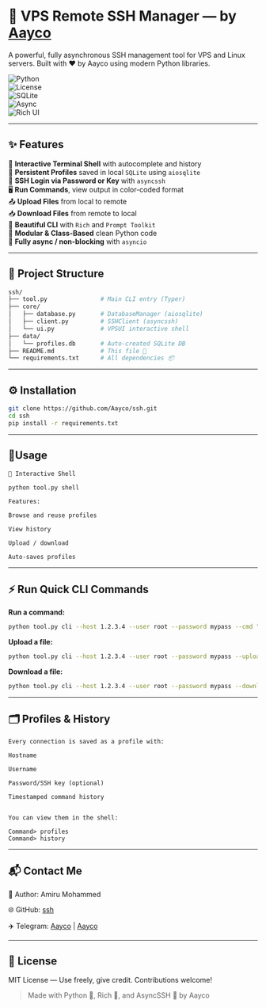 # 🔐 VPS Remote SSH Manager — by [Aayco](https://t.me/Aayco)

A powerful, fully asynchronous SSH management tool for VPS and Linux servers. Built with ❤️ by Aayco using modern Python libraries.

![Python](https://img.shields.io/badge/Python-3.10+-blue.svg)  
![License](https://img.shields.io/badge/License-MIT-green.svg)  
![SQLite](https://img.shields.io/badge/SQLite-persistent-orange.svg)  
![Async](https://img.shields.io/badge/AsyncSSH-fast%20and%20secure-lightgrey.svg)  
![Rich UI](https://img.shields.io/badge/Rich-Beautiful%20Output-purple.svg)

---

## ✨ Features

🧠 **Interactive Terminal Shell** with autocomplete and history  
💾 **Persistent Profiles** saved in local `SQLite` using `aiosqlite`  
🔐 **SSH Login via Password or Key** with `asyncssh`  
🖥️ **Run Commands**, view output in color-coded format  
📤 **Upload Files** from local to remote  
📥 **Download Files** from remote to local  
🎨 **Beautiful CLI** with `Rich` and `Prompt Toolkit`  
🧱 **Modular & Class-Based** clean Python code  
🐍 **Fully async / non-blocking** with `asyncio`

---

## 📂 Project Structure

```bash
ssh/
├── tool.py               # Main CLI entry (Typer)
├── core/
│   ├── database.py       # DatabaseManager (aiosqlite)
│   ├── client.py         # SSHClient (asyncssh)
│   └── ui.py             # VPSUI interactive shell
├── data/
│   └── profiles.db       # Auto-created SQLite DB
├── README.md             # This file 📘
└── requirements.txt      # All dependencies 📦
```


---

## ⚙️ Installation

```sh
git clone https://github.com/Aayco/ssh.git
cd ssh
pip install -r requirements.txt
```


---

## 🚀Usage

```usage
🧠 Interactive Shell

python tool.py shell

Features:

Browse and reuse profiles

View history

Upload / download

Auto-saves profiles
```



---

## ⚡ Run Quick CLI Commands

**Run a command:**

```sh
python tool.py cli --host 1.2.3.4 --user root --password mypass --cmd "ls -la"
```

**Upload a file:**

```sh
python tool.py cli --host 1.2.3.4 --user root --password mypass --upload ./myfile.py --to /root/myfile.py
```

**Download a file:**

```sh
python tool.py cli --host 1.2.3.4 --user root --password mypass --download /root/app.log --to ./log.txt
```


---

## 🗂️ Profiles & History

```history
Every connection is saved as a profile with:

Hostname

Username

Password/SSH key (optional)

Timestamped command history


You can view them in the shell:

Command> profiles
Command> history
```


---

## 📬 Contact Me

👤 Author: Amiru Mohammed

🌐 GitHub: [ssh](https://github.com/Aayco/ssh)

✈️ Telegram: [Aayco](https://t.me/Aayco) | [Aayco](https://t.me/Unlowly)


---

## 📄 License

MIT License — Use freely, give credit. Contributions welcome!

> Made with Python 🐍, Rich 🎨, and AsyncSSH 🔐 by Aayco
